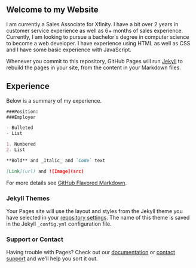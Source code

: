 ## Welcome to my Website

I am currently a Sales Associate for Xfinity. I have a bit over 2 years in customer service experience as well as 6+ months of sales experience. Currently, I am looking to pursue a bachelor's degree in computer science to become a web developer. I have experience using HTML as well as CSS and I have some basic experience with JavaScript. 

Whenever you commit to this repository, GitHub Pages will run [Jekyll](https://jekyllrb.com/) to rebuild the pages in your site, from the content in your Markdown files.

## Experience

Below is a summary of my experience. 

```markdown
###Position:
###Employer

- Bulleted
- List

1. Numbered
2. List

**Bold** and _Italic_ and `Code` text

[Link](url) and ![Image](src)
```

For more details see [GitHub Flavored Markdown](https://guides.github.com/features/mastering-markdown/).

### Jekyll Themes

Your Pages site will use the layout and styles from the Jekyll theme you have selected in your [repository settings](https://github.com/meena-fitchitt/meena-fitchitt.github.io/settings/pages). The name of this theme is saved in the Jekyll `_config.yml` configuration file.

### Support or Contact

Having trouble with Pages? Check out our [documentation](https://docs.github.com/categories/github-pages-basics/) or [contact support](https://support.github.com/contact) and we’ll help you sort it out.
